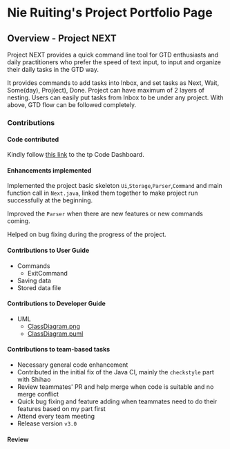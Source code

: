 # Nie Ruiting's Project Portfolio Page

## Overview - Project NEXT
Project NEXT provides a quick command line tool for GTD enthusiasts and daily practitioners who prefer the speed of text input,
to input and organize their daily tasks in the GTD way.

It provides commands to add tasks into Inbox, and set tasks as Next, Wait, Some(day), Proj(ect), Done. Project can have maximum of 2 layers of nesting. Users can easily put tasks from Inbox to be under any project. With above, GTD flow can be followed completely.

### Contributions

#### Code contributed
Kindly follow [this link](https://nus-tic4001-ay2122s1.github.io/tp-dashboard/?search=ruiting1&breakdown=true&sort=groupTitle&sortWithin=title&since=2021-09-17&timeframe=commit&mergegroup=&groupSelect=groupByRepos&checkedFileTypes=docs~functional-code~test-code~other) to the tp Code Dashboard.

#### Enhancements implemented
Implemented the project basic skeleton `Ui`,`Storage`,`Parser`,`Command` and main function call in `Next.java`, linked them together to make project run successfully at the beginning.

Improved the `Parser` when there are new features or new commands coming.

Helped on bug fixing during the progress of the project.

#### Contributions to User Guide
- Commands
  - ExitCommand
- Saving data
- Stored data file


#### Contributions to Developer Guide
- UML
    - [ClassDiagram.png](https://github.com/AY2122S1-TIC4001-F18-3/tp/blob/master/docs/pic/ClassDiagram.png)
    - [ClassDiagram.puml](https://github.com/AY2122S1-TIC4001-F18-3/tp/blob/master/docs/pic/ClassDiagram.puml)

#### Contributions to team-based tasks
- Necessary general code enhancement
- Contributed in the initial fix of the Java CI, mainly the `checkstyle` part with Shihao
- Review teammates' PR and help merge when code is suitable and no merge conflict
- Quick bug fixing and feature adding when teammates need to do their features based on my part first
- Attend every team meeting
- Release version `v3.0`


#### Review
